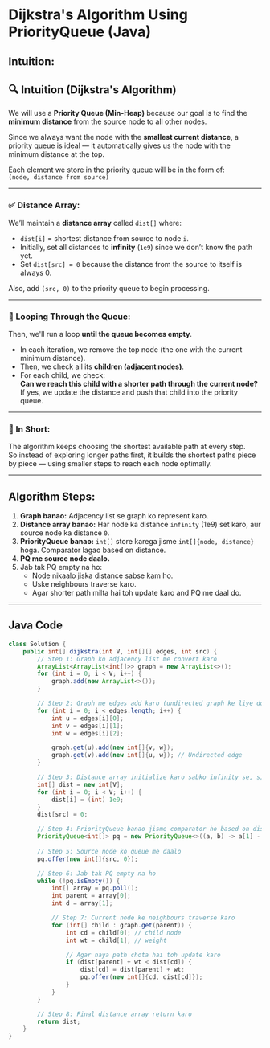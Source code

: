 
#  Dijkstra's Algorithm Using PriorityQueue (Java) 
## Intuition:

## 🔍 Intuition (Dijkstra's Algorithm)

We will use a **Priority Queue (Min-Heap)** because our goal is to find the **minimum distance** from the source node to all other nodes.

Since we always want the node with the **smallest current distance**, a priority queue is ideal — it automatically gives us the node with the minimum distance at the top.

Each element we store in the priority queue will be in the form of:  
`(node, distance from source)`

---

### ✅ Distance Array:
We’ll maintain a **distance array** called `dist[]` where:

- `dist[i]` = shortest distance from source to node `i`.
- Initially, set all distances to **infinity** (`1e9`) since we don’t know the path yet.
- Set `dist[src] = 0` because the distance from the source to itself is always 0.

Also, add `(src, 0)` to the priority queue to begin processing.

---

### 🔁 Looping Through the Queue:
Then, we'll run a loop **until the queue becomes empty**.

- In each iteration, we remove the top node (the one with the current minimum distance).
- Then, we check all its **children (adjacent nodes)**.
- For each child, we check:  
  **Can we reach this child with a shorter path through the current node?**  
  If yes, we update the distance and push that child into the priority queue.

---

### 🧠 In Short:
The algorithm keeps choosing the shortest available path at every step.  
So instead of exploring longer paths first, it builds the shortest paths piece by piece — using smaller steps to reach each node optimally.

---

## Algorithm Steps:

1. **Graph banao:** Adjacency list se graph ko represent karo.
2. **Distance array banao:** Har node ka distance `infinity` (1e9) set karo, aur source node ka distance `0`.
3. **PriorityQueue banao:** `int[]` store karega jisme `int[]{node, distance}` hoga. Comparator lagao based on distance.
4. **PQ me source node daalo.**
5. Jab tak PQ empty na ho:
   - Node nikaalo jiska distance sabse kam ho.
   - Uske neighbours traverse karo.
   - Agar shorter path milta hai toh update karo and PQ me daal do.

---

##  Java Code

```java
class Solution {
    public int[] dijkstra(int V, int[][] edges, int src) {
        // Step 1: Graph ko adjacency list me convert karo
        ArrayList<ArrayList<int[]>> graph = new ArrayList<>();
        for (int i = 0; i < V; i++) {
            graph.add(new ArrayList<>());
        }

        // Step 2: Graph me edges add karo (undirected graph ke liye dono direction me)
        for (int i = 0; i < edges.length; i++) {
            int u = edges[i][0];
            int v = edges[i][1];
            int w = edges[i][2];

            graph.get(u).add(new int[]{v, w});
            graph.get(v).add(new int[]{u, w}); // Undirected edge
        }

        // Step 3: Distance array initialize karo sabko infinity se, sirf source ko 0
        int[] dist = new int[V];
        for (int i = 0; i < V; i++) {
            dist[i] = (int) 1e9;
        }
        dist[src] = 0;

        // Step 4: PriorityQueue banao jisme comparator ho based on distance
        PriorityQueue<int[]> pq = new PriorityQueue<>((a, b) -> a[1] - b[1]);
        
        // Step 5: Source node ko queue me daalo
        pq.offer(new int[]{src, 0});

        // Step 6: Jab tak PQ empty na ho
        while (!pq.isEmpty()) {
            int[] array = pq.poll();
            int parent = array[0];
            int d = array[1];

            // Step 7: Current node ke neighbours traverse karo
            for (int[] child : graph.get(parent)) {
                int cd = child[0]; // child node
                int wt = child[1]; // weight

                // Agar naya path chota hai toh update karo
                if (dist[parent] + wt < dist[cd]) {
                    dist[cd] = dist[parent] + wt;
                    pq.offer(new int[]{cd, dist[cd]});
                }
            }
        }

        // Step 8: Final distance array return karo
        return dist;
    }
}
